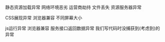 静态资源加载异常
网络环境恶劣
运营商劫持
文件丢失
资源服务器异常

CSS展现异常
浏览器兼容
不同屏幕大小

js运行异常
浏览器兼容
服务接口返回数据异常
我们写代码时没捕获到(考虑到)的异常